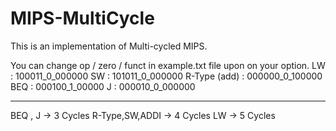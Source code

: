 # MIPS-MultiCycle
This is an implementation of Multi-cycled MIPS.

You can change op / zero / funct in example.txt file upon on your option.
LW : 100011_0_000000
SW : 101011_0_000000
R-Type (add) : 000000_0_100000
BEQ : 000100_1_00000
J : 000010_0_000000

-----

BEQ , J -> 3 Cycles
R-Type,SW,ADDI -> 4 Cycles
LW -> 5 Cycles


